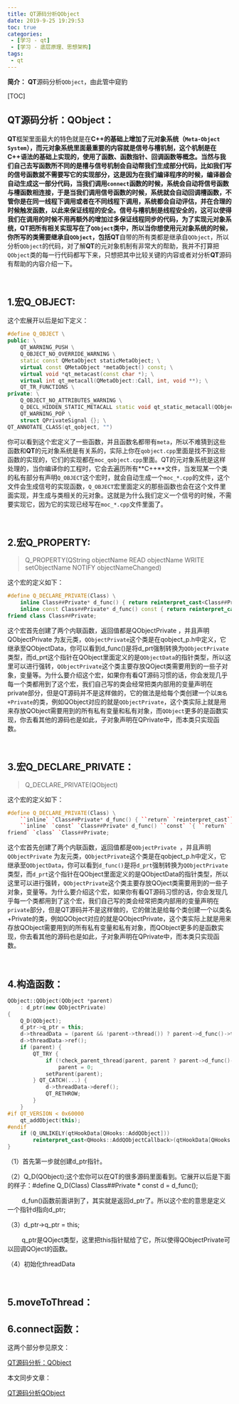 ```yaml
---
title: QT源码分析QObject
date: 2019-9-25 19:29:53
toc: true
categories: 
 - [学习 - qt]
 - [学习 - 底层原理、思想架构]
tags: 
 - qt
---
```






**简介：**  **QT**源码分析`QObject`，由此管中窥豹

<!-- more -->

[TOC]

## QT源码分析：QObject：

**QT**框架里面最大的特色就是在**C++**的基础上增加了元对象系统（`Meta-Object System`），而元对象系统里面最重要的内容就是信号与槽机制，这个机制是在**C++**语法的基础上实现的，使用了函数、函数指针、回调函数等概念。当然与我们自己去写函数所不同的是槽与信号机制会自动帮我们生成部分代码，比如我们写的信号函数就不需要写它的实现部分，这是因为在我们编译程序的时候，编译器会自动生成这一部分代码，当我们调用`connect`函数的时候，系统会自动将信号函数与槽函数相连接，于是当我们调用信号函数的时候，系统就会自动回调槽函数，不管你是在同一线程下调用或者在不同线程下调用，系统都会自动评估，并在合理的时候触发函数，以此来保证线程的安全。信号与槽机制是线程安全的，这可以使得我们在调用的时候不用再额外的增加过多保证线程同步的代码，为了实现元对象系统，**QT**把所有相关实现写在了`QObject`类中，所以当你想使用元对象系统的时候，你所写的类需要继承自`QObject`，包括**QT**自带的所有类都是继承自`QObject`，所以分析`QObject`的代码，对了解**QT**的元对象机制有非常大的帮助，我并不打算把`QObject`类的每一行代码都写下来，只想把其中比较关键的内容或者对分析**QT**源码有帮助的内容介绍一下。

<br>

## 1.宏Q_OBJECT:

这个宏展开以后是如下定义：

```cpp
#define Q_OBJECT \
public: \
    QT_WARNING_PUSH \
    Q_OBJECT_NO_OVERRIDE_WARNING \
    static const QMetaObject staticMetaObject; \
    virtual const QMetaObject *metaObject() const; \
    virtual void *qt_metacast(const char *); \
    virtual int qt_metacall(QMetaObject::Call, int, void **); \
    QT_TR_FUNCTIONS \
private: \
    Q_OBJECT_NO_ATTRIBUTES_WARNING \
    Q_DECL_HIDDEN_STATIC_METACALL static void qt_static_metacall(QObject *, QMetaObject::Call, int, void **); \
    QT_WARNING_POP \
    struct QPrivateSignal {}; \
QT_ANNOTATE_CLASS(qt_qobject, "")
```

你可以看到这个宏定义了一些函数，并且函数名都带有`meta`，所以不难猜到这些函数和**QT**的元对象系统是有关系的，实际上你在`qobject.cpp`里面是找不到这些函数的实现的，它们的实现都在`moc_qobject.cpp`里面。QT的元对象系统是这样处理的，当你编译你的工程时，它会去遍历所有**C++**文件，当发现某一个类的私有部分有声明`Q_OBJECT`这个宏时，就会自动生成一个`moc_*.cpp`的文件，这个文件会生成信号的实现函数，`Q_OBJECT`宏里面定义的那些函数也会在这个文件里面实现，并生成与类相关的元对象。这就是为什么我们定义一个信号的时候，不需要实现它，因为它的实现已经写在`moc_*.cpp`文件里面了。

<br>

## 2.宏Q_PROPERTY:

> Q_PROPERTY(QString objectName READ objectName WRITE setObjectName NOTIFY objectNameChanged)

这个宏的定义如下：

```cpp
#define Q_DECLARE_PRIVATE(Class) \
    inline Class##Private* d_func() { return reinterpret_cast<Class##Private *>(qGetPtrHelper(d_ptr)); } \
    inline const Class##Private* d_func() const { return reinterpret_cast<const Class##Private *>(qGetPtrHelper(d_ptr)); } \
friend class Class##Private;
```

这个宏首先创建了两个内联函数，返回值都是QObjectPrivate ，并且声明QObjectPrivate 为友元类，`QObjectPrivate`这个类是在qobject_p.h中定义，它继承至QObjectData，你可以看到d_func()是将d_prt强制转换为`QObjectPrivate` 类型，而d_prt这个指针在QObject里面定义的是`QObjectData`的指针类型，所以这里可以进行强转，`QObjectPrivate`这个类主要存放QOject类需要用到的一些子对象，变量等。为什么要介绍这个宏，如果你有看QT源码习惯的话，你会发现几乎每一个类都用到了这个宏，我们自己写的类会经常把类内部用的变量声明在private部分，但是QT源码并不是这样做的，它的做法是给每个类创建一个以`类名+Private`的类，例如QObject对应的就是`QObjectPrivate`，这个类实际上就是用来存放QObject需要用到的所有私有变量和私有对象，而`QObject`更多的是函数实现，你去看其他的源码也是如此，子对象声明在QPrivate中，而本类只实现函数。

<br>

## 3.宏Q_DECLARE_PRIVATE：

> Q_DECLARE_PRIVATE(QObject)

这个宏的定义如下：

```cpp
#define Q_DECLARE_PRIVATE(Class) \
    ``inline` `Class##Private* d_func() { ``return` `reinterpret_cast``<Class##Private *>(qGetPtrHelper(d_ptr)); } \
    ``inline` `const` `Class##Private* d_func() ``const` `{ ``return` `reinterpret_cast``<``const` `Class##Private *>(qGetPtrHelper(d_ptr)); } \
friend` `class` `Class##Private;
```

这个宏首先创建了两个内联函数，返回值都是`QObjectPrivate `，并且声明`QObjectPrivate` 为友元类，`QObjectPrivate`这个类是在qobject_p.h中定义，它继承至`QObjectData`，你可以看到`d_func()`是将`d_prt`强制转换为`QObjectPrivate` 类型，而`d_prt`这个指针在QObject里面定义的是QObjectData的指针类型，所以这里可以进行强转，`QObjectPrivate`这个类主要存放QOject类需要用到的一些子对象，变量等。为什么要介绍这个宏，如果你有看QT源码习惯的话，你会发现几乎每一个类都用到了这个宏，我们自己写的类会经常把类内部用的变量声明在`private`部分，但是QT源码并不是这样做的，它的做法是给每个类创建一个以类名+Private的类，例如QObject对应的就是QObjectPrivate，这个类实际上就是用来存放QObject需要用到的所有私有变量和私有对象，而QObject更多的是函数实现，你去看其他的源码也是如此，子对象声明在QPrivate中，而本类只实现函数。

<br>

## 4.构造函数：

```cpp
QObject::QObject(QObject *parent)
    : d_ptr(new QObjectPrivate)
{
    Q_D(QObject);
    d_ptr->q_ptr = this;
    d->threadData = (parent && !parent->thread()) ? parent->d_func()->threadData : QThreadData::current();
    d->threadData->ref();
    if (parent) {
        QT_TRY {
            if (!check_parent_thread(parent, parent ? parent->d_func()->threadData : 0, d->threadData))
                parent = 0;
            setParent(parent);
        } QT_CATCH(...) {
            d->threadData->deref();
            QT_RETHROW;
        }
    }
#if QT_VERSION < 0x60000
    qt_addObject(this);
#endif
    if (Q_UNLIKELY(qtHookData[QHooks::AddQObject]))
        reinterpret_cast<QHooks::AddQObjectCallback>(qtHookData[QHooks::AddQObject])(this);
}
```

（1）首先第一步就创建d_ptr指针。

（2）Q_D(QObject);这个宏你可以在QT的很多源码里面看到。它展开以后是下面的样子：#define Q_D(Class) Class##Private * const d = d_func();

　　  d_fun()函数前面讲到了，其实就是返回d_ptr了。所以这个宏的意思是定义一个指针d指向d_ptr;

（3）d_ptr->q_ptr = this;

　　 q_ptr是QOject类型，这里把this指针赋给了它，所以使得QObjectPrivate可以回调QOject的函数。

（4）初始化threadData

<br>

## 5.moveToThread：

## 6.connect函数：

这两个部分参见原文：

[QT源码分析：QObject](https://www.cnblogs.com/WushiShengFei/p/9820835.html)



本文同步文章：

[QT源码分析QObject](https://blog.csdn.net/qq_33154343/article/details/101381410)



